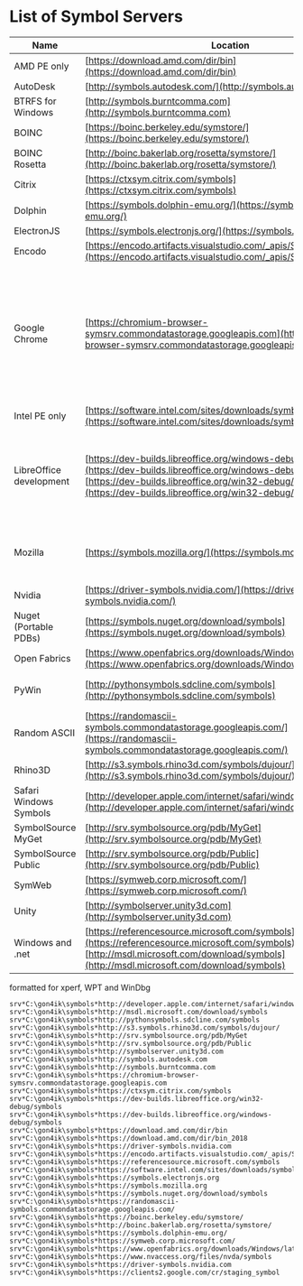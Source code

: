# List of Symbol Servers

| Name                    | Location                                                                                                                                                                                                                                     | Comment                                                                                |
|-------------------------|----------------------------------------------------------------------------------------------------------------------------------------------------------------------------------------------------------------------------------------------|----------------------------------------------------------------------------------------|
| AMD PE only             | [https://download.amd.com/dir/bin](https://download.amd.com/dir/bin)                                                                                                                                                                         |                                                                                        |
| AutoDesk                | [http://symbols.autodesk.com/](http://symbols.autodesk.com/)                                                                                                                                                                                 |                                                                                        |
| BTRFS for Windows       | [http://symbols.burntcomma.com](http://symbols.burntcomma.com)                                                                                                                                                                               |                                                                                        |
| BOINC                   | [https://boinc.berkeley.edu/symstore/](https://boinc.berkeley.edu/symstore/)                                                                                                                                                                 |                                                                                        |
| BOINC Rosetta           | [http://boinc.bakerlab.org/rosetta/symstore/](http://boinc.bakerlab.org/rosetta/symstore/)                                                                                                                                                   |                                                                                        |
| Citrix                  | [https://ctxsym.citrix.com/symbols](https://ctxsym.citrix.com/symbols)                                                                                                                                                                       |                                                                                        |
| Dolphin                 | [https://symbols.dolphin-emu.org/](https://symbols.dolphin-emu.org/)                                                                                                                                                                         |                                                                                        |
| ElectronJS              | [https://symbols.electronjs.org/](https://symbols.electronjs.org/)                                                                                                                                                                           |                                                                                        |
| Encodo                  | [https://encodo.artifacts.visualstudio.com/_apis/Symbol/symsrv/](https://encodo.artifacts.visualstudio.com/_apis/Symbol/symsrv/)                                                                                                             |                                                                                        |
| Google Chrome           | [https://chromium-browser-symsrv.commondatastorage.googleapis.com](https://chromium-browser-symsrv.commondatastorage.googleapis.com)                                                                                                         | Helpful to double check services of Google Chrome like updater which works during news |
| Intel PE only           | [https://software.intel.com/sites/downloads/symbols](https://software.intel.com/sites/downloads/symbols)                                                                                                                                     |                                                                                        |
| LibreOffice development | [https://dev-builds.libreoffice.org/windows-debug/symbols](https://dev-builds.libreoffice.org/windows-debug/symbols) <br> [https://dev-builds.libreoffice.org/win32-debug/symbols/](https://dev-builds.libreoffice.org/win32-debug/symbols/) | This server caches many unknown services from Windows                                  |
| Mozilla                 | [https://symbols.mozilla.org/](https://symbols.mozilla.org/)                                                                                                                                                                                 | Caching many open-source tools                                                         |
| Nvidia                  | [https://driver-symbols.nvidia.com/](https://driver-symbols.nvidia.com/)                                                                                                                                                                     |                                                                                        |
| Nuget (Portable PDBs)   | [https://symbols.nuget.org/download/symbols](https://symbols.nuget.org/download/symbols)                                                                                                                                                     |                                                                                        |
| Open Fabrics            | [https://www.openfabrics.org/downloads/Windows/latest/SymStor/](https://www.openfabrics.org/downloads/Windows/latest/SymStor/)                                                                                                               |                                                                                        |
| PyWin                   | [http://pythonsymbols.sdcline.com/symbols](http://pythonsymbols.sdcline.com/symbols)                                                                                                                                                         | Classic Python symbols                                                                 |
| Random ASCII            | [https://randomascii-symbols.commondatastorage.googleapis.com/](https://randomascii-symbols.commondatastorage.googleapis.com/)                                                                                                               |                                                                                        |
| Rhino3D                 | [http://s3.symbols.rhino3d.com/symbols/dujour/](http://s3.symbols.rhino3d.com/symbols/dujour/)                                                                                                                                               |                                                                                        |
| Safari Windows Symbols  | [http://developer.apple.com/internet/safari/windows_symbols](http://developer.apple.com/internet/safari/windows_symbols)                                                                                                                     |                                                                                        |
| SymbolSource MyGet      | [http://srv.symbolsource.org/pdb/MyGet](http://srv.symbolsource.org/pdb/MyGet)                                                                                                                                                               |                                                                                        |
| SymbolSource Public     | [http://srv.symbolsource.org/pdb/Public](http://srv.symbolsource.org/pdb/Public)                                                                                                                                                             |                                                                                        |
| SymWeb                  | [https://symweb.corp.microsoft.com/](https://symweb.corp.microsoft.com/)                                                                                                                                                                     |                                                                                        |
| Unity                   | [http://symbolserver.unity3d.com](http://symbolserver.unity3d.com)                                                                                                                                                                           | Not used                                                                               |
| Windows and .net        | [https://referencesource.microsoft.com/symbols](https://referencesource.microsoft.com/symbols) <br> [http://msdl.microsoft.com/download/symbols](http://msdl.microsoft.com/download/symbols)                                                 | Classic Windows and .net                                                               |

formatted for xperf, WPT and WinDbg

```plaintext
srv*C:\gon4ik\symbols*http://developer.apple.com/internet/safari/windows_symbols
srv*C:\gon4ik\symbols*http://msdl.microsoft.com/download/symbols
srv*C:\gon4ik\symbols*http://pythonsymbols.sdcline.com/symbols
srv*C:\gon4ik\symbols*http://s3.symbols.rhino3d.com/symbols/dujour/
srv*C:\gon4ik\symbols*http://srv.symbolsource.org/pdb/MyGet
srv*C:\gon4ik\symbols*http://srv.symbolsource.org/pdb/Public
srv*C:\gon4ik\symbols*http://symbolserver.unity3d.com
srv*C:\gon4ik\symbols*http://symbols.autodesk.com
srv*C:\gon4ik\symbols*http://symbols.burntcomma.com
srv*C:\gon4ik\symbols*https://chromium-browser-symsrv.commondatastorage.googleapis.com
srv*C:\gon4ik\symbols*https://ctxsym.citrix.com/symbols
srv*C:\gon4ik\symbols*https://dev-builds.libreoffice.org/win32-debug/symbols
srv*C:\gon4ik\symbols*https://dev-builds.libreoffice.org/windows-debug/symbols
srv*C:\gon4ik\symbols*https://download.amd.com/dir/bin
srv*C:\gon4ik\symbols*https://download.amd.com/dir/bin_2018
srv*C:\gon4ik\symbols*https://driver-symbols.nvidia.com
srv*C:\gon4ik\symbols*https://encodo.artifacts.visualstudio.com/_apis/Symbol/symsrv/
srv*C:\gon4ik\symbols*https://referencesource.microsoft.com/symbols
srv*C:\gon4ik\symbols*https://software.intel.com/sites/downloads/symbols
srv*C:\gon4ik\symbols*https://symbols.electronjs.org
srv*C:\gon4ik\symbols*https://symbols.mozilla.org
srv*C:\gon4ik\symbols*https://symbols.nuget.org/download/symbols
srv*C:\gon4ik\symbols*https://randomascii-symbols.commondatastorage.googleapis.com/
srv*C:\gon4ik\symbols*https://boinc.berkeley.edu/symstore/
srv*C:\gon4ik\symbols*http://boinc.bakerlab.org/rosetta/symstore/
srv*C:\gon4ik\symbols*https://symbols.dolphin-emu.org/
srv*C:\gon4ik\symbols*https://symweb.corp.microsoft.com/
srv*C:\gon4ik\symbols*https://www.openfabrics.org/downloads/Windows/latest/SymStor/
srv*C:\gon4ik\symbols*https://www.nvaccess.org/files/nvda/symbols
srv*C:\gon4ik\symbols*https://driver-symbols.nvidia.com
srv*C:\gon4ik\symbols*https://clients2.google.com/cr/staging_symbol
```